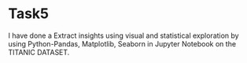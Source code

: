 # Task5
I have done a Extract insights using visual and statistical exploration by using Python-Pandas, Matplotlib, Seaborn in Jupyter Notebook 
on the  TITANIC DATASET.
